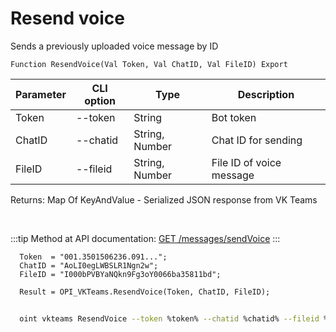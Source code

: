 ﻿---
sidebar_position: 7
---

# Resend voice
 Sends a previously uploaded voice message by ID



`Function ResendVoice(Val Token, Val ChatID, Val FileID) Export`

  | Parameter | CLI option | Type | Description |
  |-|-|-|-|
  | Token | --token | String | Bot token |
  | ChatID | --chatid | String, Number | Chat ID for sending |
  | FileID | --fileid | String, Number | File ID of voice message |

  
  Returns:  Map Of KeyAndValue - Serialized JSON response from VK Teams

<br/>

:::tip
Method at API documentation: [GET /messages/sendVoice](https://teams.vk.com/botapi/#/messages/get_messages_sendVoice)
:::
<br/>


```bsl title="Code example"
  Token  = "001.3501506236.091...";
  ChatID = "AoLI0egLWBSLR1Ngn2w";
  FileID = "I000bPVBYaNQkn9Fg3oY0066ba35811bd";
  
  Result = OPI_VKTeams.ResendVoice(Token, ChatID, FileID);
```



```sh title="CLI command example"
    
  oint vkteams ResendVoice --token %token% --chatid %chatid% --fileid %fileid%

```

```json title="Result"

```
